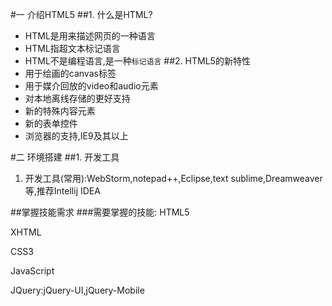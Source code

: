 #一 介绍HTML5 
##1. 什么是HTML?
* HTML是用来描述网页的一种语言
* HTML指超文本标记语言
* HTML不是编程语言,是一种`标记语言`
##2. HTML5的新特性
* 用于绘画的canvas标签
* 用于媒介回放的video和audio元素
* 对本地离线存储的更好支持
* 新的特殊内容元素
* 新的表单控件
* 浏览器的支持,IE9及其以上    

#二 环境搭建
##1. 开发工具
1. 开发工具(常用):WebStorm,notepad++,Eclipse,text sublime,Dreamweaver等,推荐Intellij IDEA  
  
##掌握技能需求
###需要掌握的技能:
HTML5

XHTML

CSS3

JavaScript

JQuery:jQuery-UI,jQuery-Mobile